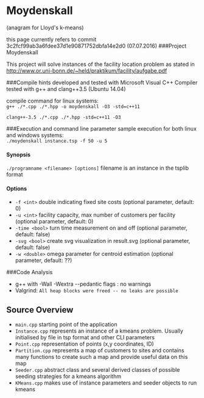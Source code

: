 # Moydenskall
(anagram for Lloyd's k-means)

this page currently refers to commit 3c2fcf99ab3a6fdee37d1e90871752dbfa14e2d0 (07.07.2016)
###Project Moydenskall

This project will solve instances of the facility location problem as stated in http://www.or.uni-bonn.de/~held/praktikum/facility/aufgabe.pdf

###Compile hints
developed and tested with Microsoft Visual C++ Compiler  
tested with g++ and clang++3.5 (Ubuntu 14.04)

compile command for linux systems:  
`g++ ./*.cpp ./*.hpp -o moydenskall -O3 -std=c++11`

`clang++-3.5 ./*.cpp ./*.hpp -std=c++11 -O3`

###Execution and command line parameter
sample execution for both linux and windows systems:  
`./moydenskall instance.tsp -f 50 -u 5`

#### Synopsis
`./programname <filename> [options]`
filename is an instance in the tsplib format
#### Options
* `-f <int>` double indicating fixed site costs (optional parameter, default: 0)
* `-u <int>` facility capacity, max number of customers per facility  (optional parameter, default: 0)
* `-time <bool>` turn time measurement on and off  (optional parameter, default: false)
* `-svg <bool>` create svg visualization in result.svg (optional parameter, default: false)
* `-w <double>` omega parameter for centroid estimation (optional parameter, default: ??)

###Code Analysis
* g++ with -Wall -Wextra --pedantic flags : no warnings
* Valgrind: `All heap blocks were freed -- no leaks are possible`

## Source Overview
* `main.cpp` starting point of the application  
* `Instance.cpp` represents an instance of a kmeans problem. Usually initialised by file in tsp format and other CLI parameters
* `Point.cpp` representation of points (x,y coordinates, ID)
* `Partition.cpp` represents a map of customers to sites and contains many functions to create such a map and provide useful data on this map
* `Seeder.cpp` abstract class and several derived classes of possible seeding strategies for a kmeans algorithm
* `KMeans.cpp` makes use of instance parameters and seeder objects to run kmeans



